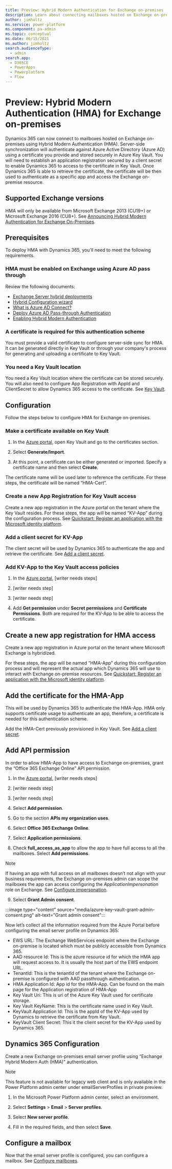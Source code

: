 ```yaml
---
title: Preview: Hybrid Modern Authentication for Exchange on-premises | Microsoft Docs
description: Learn about connecting mailboxes hosted on Exchange on-premises Hybrid Modern Authentication to Dynamics 365.
author: jimholtz
ms.service: power-platform
ms.component: pa-admin
ms.topic: conceptual
ms.date: 06/15/2021
ms.author: jimholtz
search.audienceType: 
  - admin
search.app:
  - D365CE
  - PowerApps
  - Powerplatform
  - Flow
---
```


# Preview: Hybrid Modern Authentication (HMA) for Exchange on-premises

Dynamics 365 can now connect to mailboxes hosted on Exchange on-premises using Hybrid Modern Authentication (HMA). Server-side synchronization will authenticate against Azure Active Directory (Azure AD) using a certificate you provide and stored securely in Azure Key Vault. You will need to establish an application registration secured by a client secret to enable Dynamics 365 to access to the certificate in Key Vault. Once Dynamics 365 is able to retrieve the certificate, the certificate will be then used to authenticate as a specific app and access the Exchange on-premise resource. 

## Supported Exchange versions

HMA will only be available from Microsoft Exchange 2013 (CU19+) or Microsoft Exchange 2016 (CU8+). See [Announcing Hybrid Modern Authentication for Exchange On-Premises](https://techcommunity.microsoft.com/t5/exchange-team-blog/announcing-hybrid-modern-authentication-for-exchange-on-premises/ba-p/607476).

## Prerequisites

To deploy HMA with Dynamics 365, you'll need to meet the following requirements.

### HMA must be enabled on Exchange using Azure AD pass through

Review the following documents:

- [Exchange Server hybrid deployments](/exchange/exchange-hybrid)
- [Hybrid Configuration wizard](/exchange/hybrid-configuration-wizard)
- [What is Azure AD Connect?](/azure/active-directory/hybrid/whatis-azure-ad-connect)
- [Deploy Azure AD Pass-through Authentication](/azure/active-directory/hybrid/how-to-connect-pta-quick-start)
- [Enabling Hybrid Modern Authentication](/microsoft-365/enterprise/configure-exchange-server-for-hybrid-modern-authentication?view=o365-worldwide)
 
### A certificate is required for this authentication scheme 

You must provide a valid certificate to configure server-side sync for HMA. It can be generated directly in Key Vault or through your company's process for generating and uploading a certificate to Key Vault.

### You need a Key Vault location 

You need a Key Vault location where the certificate can be stored securely. You will also need to configure App Registration with AppId and ClientSecret to allow Dynamics 365 access to the certificate. See [Key Vault](https://azure.microsoft.com/services/key-vault/).

## Configuration 

Follow the steps below to configure HMA for Exchange on-premises.

### Make a certificate available on Key Vault

1. In the [Azure portal](https://portal.azure.com/), open Key Vault and go to the certificates section. 

2. Select **Generate/Import**.

3. At this point, a certificate can be either generated or imported. Specify a certificate name and then select **Create**. 

The certificate name will be used later to reference the certificate. For these steps, the certificate will be named “HMA-Cert”. 

### Create a new App Registration for Key Vault access 

Create a new app registration in the Azure portal on the tenant where the Key Vault resides. For these steps, the app will be named “KV-App” during the configuration process. See [Quickstart: Register an application with the Microsoft identity platform](/azure/active-directory/develop/quickstart-register-app).

### Add a client secret for KV-App 

The client secret will be used by Dynamics 365 to authenticate the app and retrieve the certificate. See [Add a client secret](/azure/active-directory/develop/quickstart-register-app).

### Add KV-App to the Key Vault access policies 

1. In the [Azure portal](https://portal.azure.com/), [writer needs steps]

2. [writer needs step]

3. [writer needs step]

4. Add **Get permission** under **Secret permissions** and **Certificate Permissions**.  Both are required for the KV-App to be able to access the certificate. 

<!-- 
:::image type="content" source="media/azure-key-vault-access-policies.png" alt-text="Azure Key Vault access policies":::
-->

## Create a new app registration for HMA access 

Create a new app registration in Azure portal on the tenant where Microsoft Exchange is hybridized. 

For these steps, the app will be named “HMA-App” during this configuration process and will represent the actual app which Dynamics 365 will use to interact with Exchange on-premise resources. See [Quickstart: Register an application with the Microsoft identity platform](/azure/active-directory/develop/quickstart-register-app).

## Add the certificate for the HMA-App 

This will be used by Dynamics 365 to authenticate the HMA-App. HMA only supports certificate usage to authenticate an app, therefore, a certificate is needed for this authentication scheme. 

Add the HMA-Cert previously provisioned in Key Vault. See [Add a client secret](/azure/active-directory/develop/quickstart-register-app).

## Add API permission 

In order to allow HMA-App to have access to Exchange on-premises, grant the “Office 365 Exchange Online” API permission.

<!--
:::image type="content" source="media/azure-key-vault-api-permissions.png" alt-text="Azure Key Vault API permissions":::
-->

1. In the [Azure portal](https://portal.azure.com/), [writer needs steps]

2. [writer needs step]

3. [writer needs step]

4. Select **Add permission**.  

5. Go to the section **APIs my organization uses**.

6. Select **Office 365 Exchange Online**.

<!--
   [writer needs image match?]
   :::image type="content" source="media/azure-key-vault-request-api-permissions.png" alt-text="Azure Key Vault request API permissions":::
-->

7. Select **Application permissions**.

8. Check **full_access_as_app** to allow the app to have full access to all the mailboxes. Select **Add permissions**.

> [!NOTE]
> If having an app with full access on all mailboxes doesn’t not align with your business requirements, the Exchange on-premises admin can scope the mailboxes the app can access configuring the *ApplicationImpersonation* role on Exchange. See [Configure impersonation](/exchange/client-developer/exchange-web-services/how-to-configure-impersonation).

9. Select **Grant Admin consent**.

:::image type="content" source="media/azure-key-vault-grant-admin-consent.png" alt-text="Grant admin consent":::

Now let’s collect all the information required from the Azure Portal before configuring the email server profile on Dynamics 365: 

- EWS URL: The Exchange WebServices endpoint where the Exchange on-premise is located which must be publicly accessible from Dynamics 365. 
- AAD resource Id: This is the azure resource id for which the HMA app will request access to. It is usually the host part of the EWS endpoint URL. 
- TenantId: This is the tenantId of the tenant where the Exchange on-premise is configured with AAD passthrough authentication. 
- HMA Application Id: App id for the HMA-App. Can be found on the main page for the Application registration of HMA-App 
- Key Vault Uri: This is uri of the Azure Key Vault used for certificate storage. 
- Key Vault KeyName: This is the certificate name used in Key Vault. 
- KeyVault Application Id: This is the appId of the KV-App used by Dynamics to retrieve the certificate from Key Vault.
- KeyVault Client Secret: This it the client secret for the KV-App used by Dynamics 365. 

## Dynamics 365 Configuration 

Create a new Exchange on-premises email server profile using “Exchange Hybrid Modern Auth (HMA)" authentication. 

> [!NOTE]
> This feature is not available for legacy web client and is only available in the Power Platform admin center under emailServerProfiles in private preview. 

1. In the Microsoft Power Platform admin center, select an environment. 

2. Select **Settings** > **Email** > **Server profiles**.  

3. Select **New server profile**.

4. Fill in the required fields, and then select **Save**.  

## Configure a mailbox 

Now that the email server profile is configured, you can configure a mailbox. See [Configure mailboxes](connect-exchange-server-on-premises.md#configure-mailboxes).




